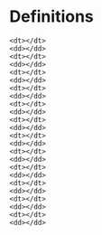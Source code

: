 # Definitions

<dl>

    <dt></dt>
    <dd></dd>
    <dt></dt>
    <dd></dd>
    <dt></dt>
    <dd></dd>
    <dt></dt>
    <dd></dd>
    <dt></dt>
    <dd></dd>
    <dt></dt>
    <dd></dd>
    <dt></dt>
    <dd></dd>
    <dt></dt>
    <dd></dd>
    <dt></dt>
    <dd></dd>
    <dt></dt>
    <dd></dd>
    <dt></dt>
    <dd></dd>
    <dt></dt>
    <dd></dd>

</dl>